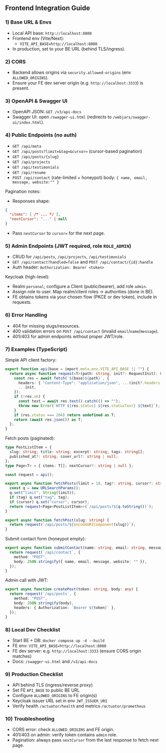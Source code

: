 ## Frontend Integration Guide

### 1) Base URL & Envs
- Local API base: `http://localhost:8080`
- Frontend env (Vite/Next):
  - `VITE_API_BASE=http://localhost:8080`
- In production, set to your BE URL (behind TLS/ingress).

### 2) CORS
- Backend allows origins via `security.allowed-origins` (env `ALLOWED_ORIGINS`).
- Ensure your FE dev server origin (e.g. `http://localhost:3333`) is present.

### 3) OpenAPI & Swagger UI
- OpenAPI JSON: `GET /v3/api-docs`
- Swagger UI: open `/swagger-ui.html` (redirects to `/webjars/swagger-ui/index.html`).

### 4) Public Endpoints (no auth)
- `GET /api/meta`
- `GET /api/posts?limit=&tag=&cursor=` (cursor-based pagination)
- `GET /api/posts/{slug}`
- `GET /api/projects`
- `GET /api/testimonials`
- `GET /api/resume`
- `POST /api/contact` (rate-limited + honeypot) body: `{ name, email, message, website:"" }`

Pagination notes:
- Responses shape:
```json
{
  "items": [ /* ... */ ],
  "nextCursor": "..." | null
}
```
- Pass `nextCursor` to `cursor=` for the next page.

### 5) Admin Endpoints (JWT required, role `ROLE_ADMIN`)
- CRUD for `/api/posts`, `/api/projects`, `/api/testimonials`
- `GET /api/contact?handled=false` and `POST /api/contact/{id}:handle`
- Auth header: `Authorization: Bearer <token>`

Keycloak (high-level):
- Realm `personal`; configure a Client (public/bearer), add role `admin`.
- Assign role to user. Map realm/client roles → authorities (done in BE).
- FE obtains tokens via your chosen flow (PKCE or dev token), include in requests.

### 6) Error Handling
- 404 for missing slugs/resources.
- 400 validation errors on `POST /api/contact` (invalid `email`/`name`/`message`).
- 401/403 for admin endpoints without proper JWT/role.

### 7) Examples (TypeScript)

Simple API client factory:
```ts
export function api(base = import.meta.env.VITE_API_BASE || "") {
  return async function request<T>(path: string, init?: RequestInit): Promise<T> {
    const res = await fetch(`${base}${path}`, {
      headers: { "Content-Type": "application/json", ...(init?.headers || {}) },
      ...init,
    });
    if (!res.ok) {
      const text = await res.text().catch(() => "");
      throw new Error(`HTTP ${res.status} ${res.statusText} ${text}`);
    }
    if (res.status === 204) return undefined as T;
    return (await res.json()) as T;
  };
}
```

Fetch posts (paginated):
```ts
type PostListItem = {
  slug: string; title: string; excerpt: string; tags: string[];
  published_at?: string; cover_url?: string | null;
};
type Page<T> = { items: T[]; nextCursor?: string | null };

const request = api();

export async function fetchPosts(limit = 10, tag?: string, cursor?: string) {
  const q = new URLSearchParams();
  q.set("limit", String(limit));
  if (tag) q.set("tag", tag);
  if (cursor) q.set("cursor", cursor);
  return request<Page<PostListItem>>(`/api/posts?${q.toString()}`);
}

export async function fetchPost(slug: string) {
  return request(`/api/posts/${encodeURIComponent(slug)}`);
}
```

Submit contact form (honeypot empty):
```ts
export async function submitContact(name: string, email: string, message: string) {
  return request(`/api/contact`, {
    method: "POST",
    body: JSON.stringify({ name, email, message, website: "" }),
  });
}
```

Admin call with JWT:
```ts
export async function createPost(token: string, body: any) {
  return request(`/api/posts`, {
    method: "POST",
    body: JSON.stringify(body),
    headers: { Authorization: `Bearer ${token}` },
  });
}
```

### 8) Local Dev Checklist
- Start BE + DB: `docker compose up -d --build`
- FE env: `VITE_API_BASE=http://localhost:8080`
- FE dev server: e.g. `http://localhost:3333` (ensure CORS origin matches)
- Docs: `/swagger-ui.html` and `/v3/api-docs`

### 9) Production Checklist
- API behind TLS (ingress/reverse proxy)
- Set FE `API_BASE` to public BE URL
- Configure `ALLOWED_ORIGINS` to FE origin(s)
- Keycloak issuer URL set in env `JWT_ISSUER_URI`
- Verify health `/actuator/health` and metrics `/actuator/prometheus`

### 10) Troubleshooting
- CORS error: check `ALLOWED_ORIGINS` and FE origin.
- 401/403 on admin: verify token contains `admin` role.
- Pagination: always pass `nextCursor` from the last response to fetch next page.


